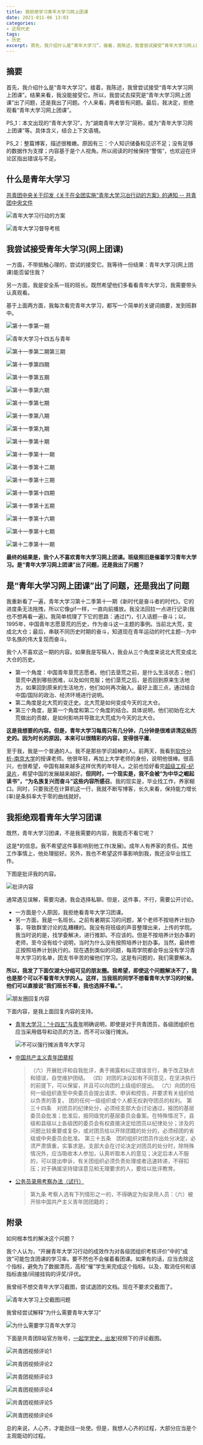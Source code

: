 ```yaml
---
title: 我拒绝学习青年大学习网上团课
date: 2021-011-06 13:03
categories: 
- 近现代史
tags:
- 历史
excerpt: 首先，我介绍什么是“青年大学习”。接着，我陈述，我曾尝试接受“青年大学习网上团课”。结果来看，我没能接受它。所以，我尝试去探究是“青年大学习网上团课”出了问题，还是我出了问题。个人来看，两者皆有问题。最后，我决定，拒绝观看“青年大学习网上团课”。
---
```



## 摘要

首先，我介绍什么是“青年大学习”。接着，我陈述，我曾尝试接受“青年大学习网上团课”。结果来看，我没能接受它。所以，我尝试去探究是“青年大学习网上团课”出了问题，还是我出了问题。个人来看，两者皆有问题。最后，我决定，拒绝观看“青年大学习网上团课”。

PS_1：本文出现的“青年大学习”，为“湖南青年大学习”简称，或为“青年大学习网上团课”等。具体含义，结合上下文语境。

PS_2：整篇博客，描述很稚嫩。原因有三：个人知识储备和见识不足；没有足够的数据作为支撑；内容基于是个人视角。所以阅读的时候保持“警惕”，也欢迎在评论区指出错误与不足。


## 什么是青年大学习

[共青团中央关于印发《关于在全团实施“青年大学习冶行动的方案》的通知 -- 共青团中央文件](http://www.gqt.org.cn/documents/zqf/201803/P020180326534939214241.pdf)

![青年大学习行动的方案](/images/我拒绝学习青年大学习网上团课/青年大学习行动的方案.png)

![青年大学习督导考核](/images/我拒绝学习青年大学习网上团课/青年大学习督导考核.png)


## 我尝试接受青年大学习(网上团课)

一方面，不带抵触心理的，尝试的接受它。我等待一份结果：青年大学习(网上团课)能否留住我？

另一方面，我是安全系一班的班长。既然希望他们多看看青年大学习，我需要带头认真观看。

基于上面两方面，我每次看完青年大学习，都写一个简单的关键词摘要，发到班群中。

![第十一季第一期](/images/我拒绝学习青年大学习网上团课/第十一季第一期.jpg)

![青年大学习十四五与青年](/images/我拒绝学习青年大学习网上团课/青年大学习十四五与青年.jpg)

![第十一季第二期第三期](/images/我拒绝学习青年大学习网上团课/第十一季第二期第三期.jpg)

![第十一季第四期](/images/我拒绝学习青年大学习网上团课/第十一季第四期.jpg)

![第十一季第五期](/images/我拒绝学习青年大学习网上团课/第十一季第五期.jpg)

![第十一季第六期](/images/我拒绝学习青年大学习网上团课/第十一季第六期.jpg)

![第十一季第七期](/images/我拒绝学习青年大学习网上团课/第十一季第七期.jpg)

![第十一季第八期](/images/我拒绝学习青年大学习网上团课/第十一季第八期.jpg)

![第十一季第九期](/images/我拒绝学习青年大学习网上团课/第十一季第九期.jpg)

![第十一季第十期](/images/我拒绝学习青年大学习网上团课/第十一季第十期.jpg)

![第十一季第十一期](/images/我拒绝学习青年大学习网上团课/第十一季第十一期.jpg)

![第十一季第十二期](/images/我拒绝学习青年大学习网上团课/第十一季第十二期.jpg)

![第十一季第十三期](/images/我拒绝学习青年大学习网上团课/第十一季第十三期.jpg)

![第十一季第十四期](/images/我拒绝学习青年大学习网上团课/第十一季第十四期.jpg)

![第十一季第十五期](/images/我拒绝学习青年大学习网上团课/第十一季第十五期.jpg)

![第十一季第十六期](/images/我拒绝学习青年大学习网上团课/第十一季第十六期.jpg)

![第十一季第十七期](/images/我拒绝学习青年大学习网上团课/第十一季第十七期.jpg)

![第十二季第十一期](/images/我拒绝学习青年大学习网上团课/第十二季第十一期.jpg)

**最终的结果是，我个人不喜欢青年大学习网上团课。班级照旧是催着学习青年大学习。是“青年大学习网上团课”出了问题，还是我出了问题？**

## 是“青年大学习网上团课”出了问题，还是我出了问题

我重新看了一遍，青年大学习第十二季第十一期《新时代是奋斗者的时代》。它的进度条无法拖拽，所以它像gif一样，一直向前播放。我没法回拉一点进行记录(我也不想再看一遍)。我简单梳理了下它的思路：通过(*)，引入话题--奋斗；以，1995年，中国青年志愿垦荒的历史，作为奋斗这一主题的事例。当前北大荒，变成北大仓；最后，串联不同历史时期的奋斗，知道现在青年运动的时代主题--为中华名族的伟大复现而奋斗。

我个人不喜欢这一期的内容。如果我是写稿人，我会从三个角度来说北大荒变成北大仓的历史。
* 第一个角度：中国青年垦荒志愿者。他们去垦荒之前，是什么生活状态；他们垦荒中遇到哪些困难，以及如何克服；他们垦荒之后，是否回到原来生活地方。如果回到原来的生活地方，他们如何再次融入。最好上面三点，通过结合中国/国际的政治、经济环境进行说明。
* 第二角度是北大荒的变迁史。北大荒是如何变成今天的北大仓。
* 第三个角度，是第一个角度和第二个角度的结合。具体说明，他们初始在北大荒做出的贡献，是如何影响并导致北大荒成为今天的北大仓。

**这是我想要的内容。但是，青年大学习每周只有几分钟，几分钟是很难讲清这些历史的。因为时长的原因，本来可以很精彩的内容，变得很平庸**。

至于我，我是一个普通的人。我不是那些学识超棒的人。前两天，我看到[软件分析-南京大学](https://www.bilibili.com/video/BV1b7411K7P4)的授课老师。他很年轻，再加上大学老师的身份，说明他很棒。很高兴，也很希望，中国有越来越多这样优秀的年轻人。之前也恰好看完[超级工程-纪录片](https://www.bilibili.com/bangumi/play/ep334969?spm_id_from=333.999.0.0)，希望中国的发展越来越好。**但同时，一个现实是，我不会被“为中华之崛起读书”，“为名族复兴而奋斗”这些内容所感召**。我的现实是，毕业找工作，养家糊口。同时，只要我还在计算机这一行，我就不断写博客，长久来看，保持能力增长(率)是条斜率大于零的曲线就好。


## 我拒绝观看青年大学习团课

既然，青年大学习团课，不是我需要的内容，我能否不看它呢？

这是*的信息。我不希望这件事影响到他工作(发展)。成年人有养家的责任。其他工作事情上，他处理挺好。另外，我也不希望这件事影响到我，我还没毕业找工作。

下图是批评我的内容。

![批评内容](/images/我拒绝学习青年大学习网上团课/批评内容.jpg)

通常遇见误解，需要沟通，我会选择私聊。但是，这件事，不行，需要公开讨论。
* 一方面是个人原因，我拒绝看青年大学习团课。
* 另一方面，我是一名班长。之前有暑期实习的问题，某个老师不按培养计划办事，导致群里讨论的乱糟糟的。我没有将班级的声音整理出来，上传的学院。我当时说的是，找学委解决，进行推卸。不应该的。但是不按培养计划办事的老师，至今没有给个说明，当时为什么没有按照培养计划办事。当然，最终修正按照培养计划执行的。现在遇到类似的问题，每周学院都会导出没有学习青年大学习的名单，团支书辛苦的催他们学习。这是有问题的，我们需要解决。

**所以，我发了下面仅湖大分组可见的朋友圈。我希望，即使这个问题解决不了，我也是那个可以不看青年大学的人。这样，当我班的同学不想看青年大学习的时候，他们可以直接说“我们班长不看，我也选择不看。”**。

![朋友圈回复内容](/images/我拒绝学习青年大学习网上团课/朋友圈回复内容.jpg)

下面内容，是我上面回复内容的支持。

* [青年大学习：“十四五”与青年](https://mp.weixin.qq.com/s?__biz=MzA3NTE5MzQzMA==&mid=2655366940&idx=1&sn=aef6dfeff5fec464967500d88a2c54d2&chksm=84c54225b3b2cb33775eb16f8eefba63bcc068d6cc755902e5d4e8672d73c7d319478222e521&mpshare=1&scene=23&srcid=0107Ap7y2vjnM8TnopSoZWap&sharer_sharetime=1610016862729&sharer_shareid=39039998b02bd7d35c861a663804f605#rd)明确说明，即使是对于共青团员，各级团组织也应当采用倡导和动员的方法，而不可以强行摊派。

    ![不可以强行摊派青年大学习](/images/我拒绝学习青年大学习网上团课/不可以强行摊派青年大学习.png)

* [中国共产主义青年团章程](http://www.gqt.org.cn/ccylmaterial/regulation/)
    > （六）开展批评和自我批评，勇于揭露和纠正错误言行，勇于改正缺点和错误，自觉维护团结。
    > （四）对团的决议如有不同意见，在坚决执行的前提下，可以保留，并且可以向团的上级组织提出。
    > （六）向团的任何一级组织直至中央委员会提出请求、申诉和控告，并要求有关组织给以负责的答复。
    > 团的任何一级组织或个人都无权剥夺团员的权利。
    > 第三十四条　对团员的纪律处分，必须经支部大会讨论通过，报团的基层委员会批准；批准后，报同级党的基层委员会备案。在特殊情况下，县级和县级以上各级团的委员会有权直接决定给团员以纪律处分；涉及的问题比较重要或复杂，或对团员给以开除团籍的处分的，必须经团的省级或中央委员会批准。
    > 第三十五条　团的组织对团员作出处分决定，必须严肃慎重，实事求是。支部大会在讨论决定对团员的处分时，除特殊情况外，应当吸收本人参加，认真听取本人的意见；决定后本人不服的，可以提出申诉，有关团组织必须负责处理或者迅速转递，不得扣压；对于确属坚持错误意见和无理要求的人，要给以批评教育。

* [公务员录用考察办法（试行）](https://www.12371.cn/2021/10/14/ARTI1634171033783868.shtml)
    > 第九条 考察人选有下列情形之一的，不得确定为拟录用人员：（六）被开除中国共产主义青年团团籍的；

## 附录

如何根本性的解决这个问题？

我个人认为，“开展青年大学习行动的成效作为对各级团组织考核评价”中的“成效”可能包含团课的学习率。要不然也不会催着看团课。如果有的话，应当去除这个指标，避免为了数据漂亮，高校“催”学生来完成这个指标。以及，取消任何和该指标直接/间接挂钩的评奖/评优。

我曾经不想交青年大学习截图，尝试退团的文档。现在不要求交截图了。

![青年大学习上交截图问题](/images/我拒绝学习青年大学习网上团课/青年大学习上交截图问题.png)

我曾经尝试解释“为什么需要青年大学习”

![为什么需要学习青年大学习](/images/我拒绝学习青年大学习网上团课/为什么需要学习青年大学习.png)

下面是共青团B站官方账号，[一起学党史，出发!](https://www.bilibili.com/video/BV1s5411P76s)视频下的评论截图。

![共青团视频评论1](/images/我拒绝学习青年大学习网上团课/共青团视频评论1.jpg)

![共青团视频评论2](/images/我拒绝学习青年大学习网上团课/共青团视频评论2.jpg)

![共青团视频评论3](/images/我拒绝学习青年大学习网上团课/共青团视频评论3.jpg)

![共青团视频评论4](/images/我拒绝学习青年大学习网上团课/共青团视频评论4.jpg)

![共青团视频评论5](/images/我拒绝学习青年大学习网上团课/共青团视频评论5.jpg)

![共青团视频评论6](/images/我拒绝学习青年大学习网上团课/共青团视频评论6.jpg)

总的来说，人心齐，才能劲往一处使。但是，我想人心齐的过程，大部分应当是个主观能动的过程。